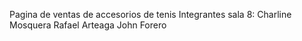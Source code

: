 Pagina de ventas de accesorios de tenis
Integrantes sala 8:
Charline Mosquera
Rafael Arteaga
John Forero
